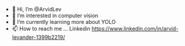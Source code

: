 - 👋 Hi, I’m @ArvidLev
- 👀 I’m interested in computer vision
- 🌱 I’m currently learning more about YOLO
- 📫 How to reach me ... Linkedin https://www.linkedin.com/in/arvid-levander-1399b2219/

<!---
ArvidLev/ArvidLev is a ✨ special ✨ repository because its `README.md` (this file) appears on your GitHub profile.
You can click the Preview link to take a look at your changes.
--->
